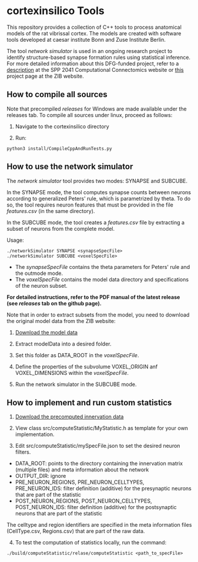 # cortexinsilico Tools

This repository provides a collection of C++ tools to process anatomical models of the rat vibrissal cortex. 
The models are created with software tools developed at caesar institute Bonn and Zuse Institute Berlin. 

The tool *network simulator* is used in an ongoing research project to identify structure-based synapse formation rules using statistical inference.
For more detailed information about this DFG-funded project, refer to a [description](https://spp2041.de/85acc/) at the SPP 2041 Computational Connectomics website or [this](http://www.zib.de/projects/predicting-anatomically-realistic-cortical-connectomes-using-statistical-inference) project page at the ZIB website.

## How to compile all sources

Note that precompiled *releases* for Windows are made available under the releases tab. 
To compile all sources under linux, proceed as follows:

1) Navigate to the cortexinsilico directory

2) Run: 
```
python3 install/CompileCppAndRunTests.py
```
## How to use the network simulator

The *network simulator* tool provides two modes: SYNAPSE and SUBCUBE.

In the SYNAPSE mode, the tool computes synapse counts between neurons
according to generalized Peters' rule, which is parametrized by theta. To do so,
the tool requires neuron features that must be provided in the file *features.csv*
(in the same directory).

In the SUBCUBE mode, the tool creates a *features.csv* file by extracting a
subset of neurons from the complete model.

Usage:
```
./networkSimulator SYNAPSE <synapseSpecFile>
./networkSimulator SUBCUBE <voxelSpecFile>
```
- The *synapseSpecFile* contains the theta parameters for Peters' rule and the outmode mode. 
- The *voxelSpecFile* contains the model data directory and specifications of the neuron subset.

**For detailed instructions, refer to the PDF manual of the latest release (see *releases* tab on the github page).**

Note that in order to extract subsets from the model, you need to download the original model data from the ZIB website:

1) [Download the model data](https://visual.zib.de/2018/IXDtH2G8/)

2) Extract modelData into a desired folder.

3) Set this folder as DATA_ROOT in the *voxelSpecFile*.

4) Define the properties of the subvolume VOXEL_ORIGIN anf VOXEL_DIMENSIONS within the *voxelSpecFile*. 

5) Run the network simulator in the SUBCUBE mode.

## How to implement and run custom statistics 

1) [Download the precomputed innervation data](https://visual.zib.de/2018/IXDtH2G8/)

2) View class src/computeStatistic/MyStatistic.h as template for your own implementation.

3) Edit src/computeStatistic/mySpecFile.json to set the desired neuron filters.

- DATA_ROOT: points to the directory containing the innervation matrix (multiple files) and meta information about the network
- OUTPUT_DIR: ignore
- PRE_NEURON_REGIONS, PRE_NEURON_CELLTYPES, PRE_NEURON_IDS: filter definition (additive) for the presynaptic neurons that are part of the statistic
- POST_NEURON_REGIONS, POST_NEURON_CELLTYPES, POST_NEURON_IDS: filter definition (additive) for the postsynaptic neurons that are part of the statistic

The celltype and region identifiers are specified in the meta information files
(CellType.csv, Regions.csv) that are part of the raw data.

4) To test the computation of statistics locally, run the command: 
```
./build/computeStatistic/relase/computeStatistic <path_to_specFile>
```
